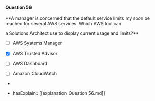 #### Question  56

**A manager is concerned that the default service limits my soon be reached for several AWS services. Which AWS tool can

a Solutions Architect use to display current usage and limits?**

- [ ] AWS Systems Manager

- [x] AWS Trusted Advisor

- [ ] AWS Dashboard

- [ ] Amazon CloudWatch

*

- hasExplain:: [[explanation_Question  56.md]]
